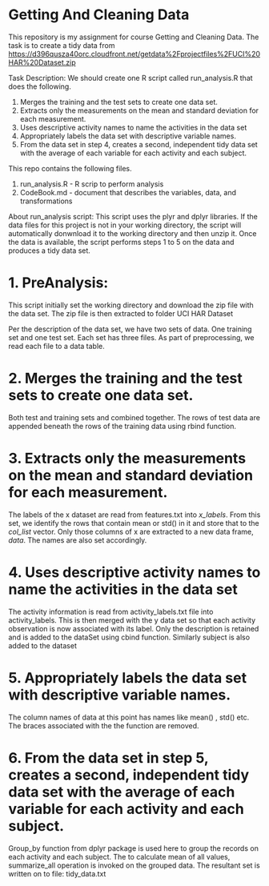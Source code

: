 # Getting And Cleaning Data

This repository is my assignment for course Getting and Cleaning Data. 
The task is to create a tidy data from https://d396qusza40orc.cloudfront.net/getdata%2Fprojectfiles%2FUCI%20HAR%20Dataset.zip

Task Description:
We should create one R script called run_analysis.R that does the following.
 1. Merges the training and the test sets to create one data set.
 2. Extracts only the measurements on the mean and standard deviation for each measurement.
 3. Uses descriptive activity names to name the activities in the data set
 4. Appropriately labels the data set with descriptive variable names.
 5. From the data set in step 4, creates a second, independent tidy data set with the average of each variable for each activity and each subject.

This repo contains the following files.
1. run_analysis.R - R scrip to perform analysis
2. CodeBook.md - document that describes the variables, data, and transformations

About run_analysis script:
This script uses the plyr and dplyr libraries. If the data files for this project is not in your working directory, the script will automatically donwnload it to the working directory and then unzip it.
Once the data is available, the script performs steps 1 to 5 on the data and produces a tidy data set.

# 1. PreAnalysis:

This script initially set the working directory and download the zip file with the data set. 
The zip file is then extracted to folder UCI HAR Dataset

Per the description of the data set, we have two sets of data. One training set and one test set. Each set has three files. As part of preprocessing, we read each file to a data table.  


# 2. Merges the training and the test sets to create one data set.
Both test and training sets and combined together. 
The rows of test data are appended beneath the rows of the training data using rbind function.


# 3. Extracts only the measurements on the mean and standard deviation for each measurement.
The labels of the x dataset are read from features.txt into *x_labels*. From this set, we identify the rows that contain mean or std() in it and store that to the *col_list* vector. Only those columns of x are extracted to a new data frame, *data*. The names are also set accordingly.


# 4. Uses descriptive activity names to name the activities in the data set
The activity information is read from activity_labels.txt file into activity_labels. 
This is then merged with the y data set so that each activity observation is now associated with its label. 
Only the description is retained and is added to the dataSet using cbind function. 
Similarly subject is also added to the dataset


# 5. Appropriately labels the data set with descriptive variable names.
The column names of data at this point has names like mean() , std() etc. 
The braces associated with the the function are removed.

# 6. From the data set in step 5, creates a second, independent tidy data set with the average of each variable for each activity and each subject.
Group_by function from dplyr package is used here to group the records on each activity and each subject.
The to calculate mean of all values, summarize_all operation is invoked on the grouped data.
The resultant set is written on to file: tidy_data.txt
